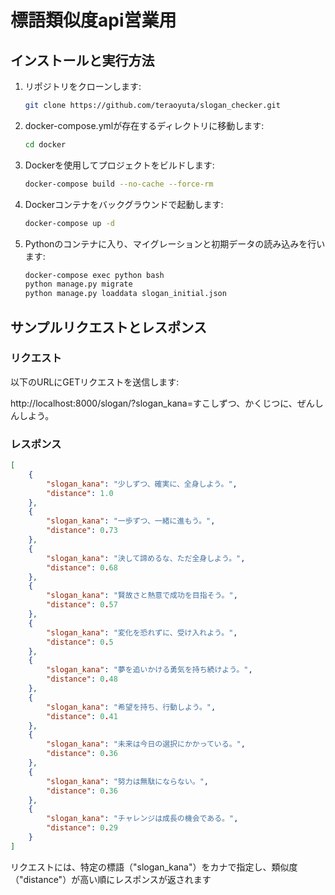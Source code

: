 # 標語類似度api営業用

## インストールと実行方法

1. リポジトリをクローンします:

    ```bash
    git clone https://github.com/teraoyuta/slogan_checker.git
    ```

2. docker-compose.ymlが存在するディレクトリに移動します:

    ```bash
    cd docker
    ```

3. Dockerを使用してプロジェクトをビルドします:

    ```bash
    docker-compose build --no-cache --force-rm
    ```

4. Dockerコンテナをバックグラウンドで起動します:

    ```bash
    docker-compose up -d
    ```

5. Pythonのコンテナに入り、マイグレーションと初期データの読み込みを行います:

    ```bash
    docker-compose exec python bash
    python manage.py migrate
    python manage.py loaddata slogan_initial.json
    ```

## サンプルリクエストとレスポンス

### リクエスト

以下のURLにGETリクエストを送信します:

http://localhost:8000/slogan/?slogan_kana=すこしずつ、かくじつに、ぜんしんしよう。

### レスポンス

```json
[
    {
        "slogan_kana": "少しずつ、確実に、全身しよう。",
        "distance": 1.0
    },
    {
        "slogan_kana": "一歩ずつ、一緒に進もう。",
        "distance": 0.73
    },
    {
        "slogan_kana": "決して諦めるな、ただ全身しよう。",
        "distance": 0.68
    },
    {
        "slogan_kana": "賢故さと熱意で成功を目指そう。",
        "distance": 0.57
    },
    {
        "slogan_kana": "変化を恐れずに、受け入れよう。",
        "distance": 0.5
    },
    {
        "slogan_kana": "夢を追いかける勇気を持ち続けよう。",
        "distance": 0.48
    },
    {
        "slogan_kana": "希望を持ち、行動しよう。",
        "distance": 0.41
    },
    {
        "slogan_kana": "未来は今日の選択にかかっている。",
        "distance": 0.36
    },
    {
        "slogan_kana": "努力は無駄にならない。",
        "distance": 0.36
    },
    {
        "slogan_kana": "チャレンジは成長の機会である。",
        "distance": 0.29
    }
]
```

リクエストには、特定の標語（"slogan_kana"）をカナで指定し、類似度（"distance"）が高い順にレスポンスが返されます
